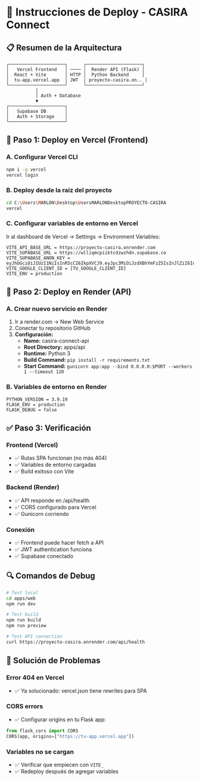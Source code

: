 # 🚀 Instrucciones de Deploy - CASIRA Connect

## 📋 Resumen de la Arquitectura

```
┌─────────────────────┐      ┌─────────────────────┐
│   Vercel Frontend   │ ──── │  Render API (Flask) │
│  React + Vite       │ HTTP │  Python Backend     │  
│  tu-app.vercel.app  │ JWT  │ proyecto-casira.on.. │
└─────────────────────┘      └─────────────────────┘
           │
           │ Auth + Database
           ▼
┌─────────────────────┐
│   Supabase DB       │
│   Auth + Storage    │
└─────────────────────┘
```

## 🔧 Paso 1: Deploy en Vercel (Frontend)

### A. Configurar Vercel CLI
```bash
npm i -g vercel
vercel login
```

### B. Deploy desde la raíz del proyecto
```bash
cd C:\Users\MARLON\Desktop\UsersMARLONDesktopPROYECTO-CASIRA
vercel
```

### C. Configurar variables de entorno en Vercel
Ir al dashboard de Vercel → Settings → Environment Variables:

```
VITE_API_BASE_URL = https://proyecto-casira.onrender.com
VITE_SUPABASE_URL = https://wlliqmcpiiktcdzwzhdn.supabase.co  
VITE_SUPABASE_ANON_KEY = eyJhbGciOiJIUzI1NiIsInR5cCI6IkpXVCJ9.eyJpc3MiOiJzdXBhYmFzZSIsInJlZiI6IndsbGlxbWNwaWlrdGNkend6aGRuIiwicm9sZSI6ImFub24iLCJpYXQiOjE3NTU2NTQ4NjYsImV4cCI6MjA3MTIzMDg2Nn0.of83kjXRw4ZFCi22vTosULBEVEhS6ESX3z2HuTljRjo
VITE_GOOGLE_CLIENT_ID = [TU_GOOGLE_CLIENT_ID]
VITE_ENV = production
```

## 🐍 Paso 2: Deploy en Render (API)

### A. Crear nuevo servicio en Render
1. Ir a render.com → New Web Service
2. Conectar tu repositorio GitHub
3. **Configuración:**
   - **Name:** casira-connect-api
   - **Root Directory:** apps/api
   - **Runtime:** Python 3
   - **Build Command:** `pip install -r requirements.txt`
   - **Start Command:** `gunicorn app:app --bind 0.0.0.0:$PORT --workers 1 --timeout 120`

### B. Variables de entorno en Render
```
PYTHON_VERSION = 3.9.19
FLASK_ENV = production
FLASK_DEBUG = false
```

## ✅ Paso 3: Verificación

### Frontend (Vercel)
- ✅ Rutas SPA funcionan (no más 404)
- ✅ Variables de entorno cargadas
- ✅ Build exitoso con Vite

### Backend (Render)  
- ✅ API responde en /api/health
- ✅ CORS configurado para Vercel
- ✅ Gunicorn corriendo

### Conexión
- ✅ Frontend puede hacer fetch a API
- ✅ JWT authentication funciona
- ✅ Supabase conectado

## 🔍 Comandos de Debug

```bash
# Test local
cd apps/web
npm run dev

# Test build
npm run build
npm run preview

# Test API connection
curl https://proyecto-casira.onrender.com/api/health
```

## 🚨 Solución de Problemas

### Error 404 en Vercel
- ✅ Ya solucionado: vercel.json tiene rewrites para SPA

### CORS errors
- ✅ Configurar origins en tu Flask app:
```python
from flask_cors import CORS
CORS(app, origins=["https://tu-app.vercel.app"])
```

### Variables no se cargan
- ✅ Verificar que empiecen con `VITE_`
- ✅ Redeploy después de agregar variables